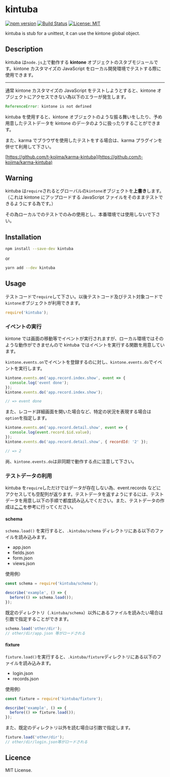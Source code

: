 # kintuba

[![npm version](https://badge.fury.io/js/kintuba.svg)](https://badge.fury.io/js/kintuba)
[![Build Status](https://secure.travis-ci.org/t-kojima/kintuba.png?branch=master)](http://travis-ci.org/t-kojima/kintuba)
[![License: MIT](https://img.shields.io/badge/License-MIT-yellow.svg)](https://opensource.org/licenses/MIT)

kintuba is stub for a unittest, it can use the kintone global object.

## Description

kintuba は`node.js`上で動作する **kintone** オブジェクトのスタブモジュールです。kintone カスタマイズの JavaScript をローカル開発環境でテストする際に使用できます。

---

通常 kintone カスタマイズの JavaScript をテストしようとすると、kintone オブジェクトにアクセスできない為以下のエラーが発生します。

```js
ReferenceError: kintone is not defined
```

kintuba を使用すると、kintone オブジェクトのような振る舞いをしたり、予め用意したテストデータを kintone のデータのように扱ったりすることができます。

また、karma でブラウザを使用したテストをする場合は、karma プラグインを併せて利用して下さい。

[https://github.com/t-kojima/karma-kintuba](https://github.com/t-kojima/karma-kintuba)

## Warning

kintuba は`require`されるとグローバルの`kintone`オブジェクトを**上書き**します。（これは kintone にアップロードする JavaScript ファイルをそのままテストできるようにする為です。）

その為ローカルでのテストでのみの使用とし、本番環境では使用しないで下さい。

## Installation

```bash
npm install --save-dev kintuba
```

or

```bash
yarn add --dev kintuba
```

## Usage

テストコードで`require`して下さい。以後テストコード及びテスト対象コードで`kintone`オブジェクトが利用できます。

```javascript
require('kintuba');
```

### イベントの実行

kintone では画面の移動等でイベントが実行されますが、ローカル環境ではそのような動作ができませんので kintuba ではイベントを実行する関数を用意しています。

`kintone.events.on`でイベントを登録するのに対し、`kintone.events.do`でイベントを実行します。

```js
kintone.events.on('app.record.index.show', event => {
  console.log('event done');
});
kintone.events.do('app.record.index.show');

// => event done
```

また、レコード詳細画面を開いた場合など、特定の状況を表現する場合は`option`を指定します。

```js
kintone.events.on('app.record.detail.show', event => {
  console.log(event.record.$id.value);
});
kintone.events.do('app.record.detail.show', { recordId: '2' });

// => 2
```

尚、`kintone.events.do`は非同期で動作する点に注意して下さい。

### テストデータの利用

kintuba を`require`しただけではデータが存在しない為、event.records などにアクセスしても空配列が返ります。テストデータを返すようにするには、テストデータを用意し以下の手順で都度読み込んでください。また、テストデータの作成は[ここ](https://github.com/t-kojima/kintuba/blob/master/docs/Commands.md)を参考に行ってください。

#### schema

`schema.load()` を実行すると、`.kintuba/schema` ディレクトリにある以下のファイルを読み込みます。

* app.json
* fields.json
* form.json
* views.json

使用例）

```js
const schema = require('kintuba/schema');

describe('example', () => {
  before(() => schema.load());
});
```

既定のディレクトリ（`.kintuba/schema`）以外にあるファイルを読みたい場合は引数で指定することができます。

```js
schema.load('other/dir');
// other/dir/app.json 等がロードされる
```

#### fixture

`fixture.load()`を実行すると、`.kintuba/fixture`ディレクトリにある以下のファイルを読み込みます。

* login.json
* records.json

使用例）

```js
const fixture = require('kintuba/fixture');

describe('example', () => {
  before(() => fixture.load());
});
```

また、既定のディレクトリ以外を読む場合は引数で指定します。

```js
fixture.load('other/dir');
// other/dir/login.json等がロードされる
```

## Licence

MIT License.
